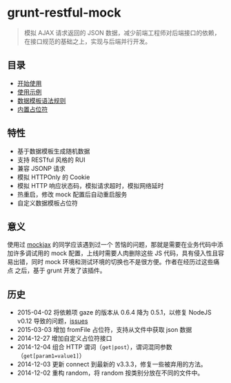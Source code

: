 # grunt-restful-mock

> 模拟 AJAX 请求返回的 JSON 数据，减少前端工程师对后端接口的依赖，在接口规范的基础之上，实现与后端并行开发。

## 目录

 - [开始使用](开始使用)
 - [使用示例](使用示例)
 - [数据模板语法规则](数据模板语法规则)
 - [内置占位符](内置占位符)

## 特性

- 基于数据模板生成随机数据
- 支持 RESTful 风格的 RUI
- 兼容 JSONP 请求
- 模拟 HTTPOnly 的 Cookie
- 模拟 HTTP 响应状态码，模拟请求超时，模拟网络延时
- 热重启，修改 mock 配置后自动重启服务
- 自定义数据模板占位符

## 意义

使用过 [mockjax](https://github.com/appendto/jquery-mockjax) 的同学应该遇到过一个
苦恼的问题，那就是需要在业务代码中添加许多调试用的 mock 配置，上线时需要人肉删除这些 JS
代码，具有侵入性且容易出错，同时 mock 环境和测试环境的切换也不是很方便。作者在经历过这些痛点
之后，基于 grunt 开发了该插件。

## 历史

- 2015-04-02 将依赖项 gaze 的版本从 0.6.4 降为 0.5.1，以修复 NodeJS v0.12 导致的问题，[issues](https://github.com/shama/gaze/issues/175)
- 2015-03-03 增加 fromFile 占位符，支持从文件中获取 json 数据
- 2014-12-27 增加自定义占位符接口
- 2014-12-04 组合 HTTP 谓词（`get|post`），谓词混同参数（`get[param1=value1]`）
- 2014-12-03 更新 connect 到最新的 v3.3.3，修复一些被弃用的方法。
- 2014-12-02 重构 random，将 random 按类别分放在不同的文件中。